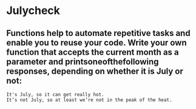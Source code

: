 # Julycheck

Functions help to automate repetitive tasks and enable you to reuse your code. 
Write your own function that accepts the current month as a parameter and printsoneofthefollowing responses,
depending on whether it is July or not:
---

```
It's July, so it can get really hot.
It’s not July, so at least we’re not in the peak of the heat.
```
